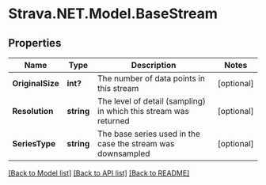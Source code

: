 # Strava.NET.Model.BaseStream
## Properties

Name | Type | Description | Notes
------------ | ------------- | ------------- | -------------
**OriginalSize** | **int?** | The number of data points in this stream | [optional] 
**Resolution** | **string** | The level of detail (sampling) in which this stream was returned | [optional] 
**SeriesType** | **string** | The base series used in the case the stream was downsampled | [optional] 

[[Back to Model list]](../README.md#documentation-for-models) [[Back to API list]](../README.md#documentation-for-api-endpoints) [[Back to README]](../README.md)

